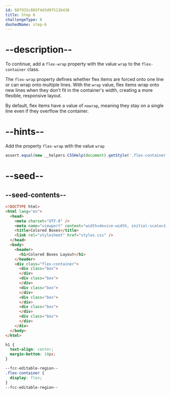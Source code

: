```yaml
---
id: 68f932c803f4d3d9f511b436
title: Step 6
challengeType: 0
dashedName: step-6
---
```


# --description--

To continue, add a `flex-wrap` property with the value `wrap` to the `flex-container` class.

The `flex-wrap` property defines whether flex items are forced onto one line or can wrap onto multiple lines. With the `wrap` value, flex items wrap onto new lines when they don't fit in the container's width, creating a more flexible, responsive layout. 

By default, flex items have a value of `nowrap`, meaning they stay on a single line even if they overflow the container.

# --hints--

Add the property `flex-wrap` with the value `wrap`

```js
assert.equal(new __helpers.CSSHelp(document).getStyle('.flex-container')?.getPropVal('flex-wrap'), 'wrap');
```

# --seed--

## --seed-contents--

```html
<!DOCTYPE html>
<html lang="en">
  <head>
    <meta charset="UTF-8" />
    <meta name="viewport" content="width=device-width, initial-scale=1.0" />
    <title>Colored Boxes</title>
    <link rel="stylesheet" href="styles.css" />
  </head>
  <body>
    <header>
      <h1>Colored Boxes Layout</h1>
    </header>
    <div class="flex-container">
      <div class="box">
      </div>
      <div class="box">
      </div>
      <div class="box">
      </div>
      <div class="box">
      </div>
      <div class="box">
      </div>
      <div class="box">
      </div>
    </div>
  </body>
</html>
```

```css
h1 {
  text-align: center;
  margin-bottom: 10px;
}

--fcc-editable-region--
.flex-container {
  display: flex;
}
--fcc-editable-region--
```
